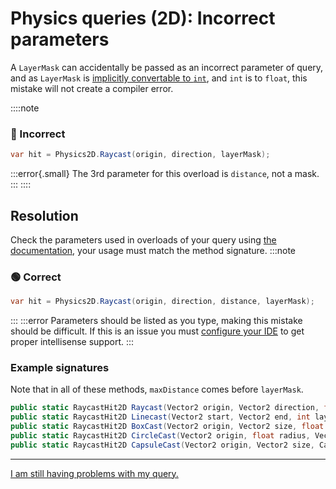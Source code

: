 # Physics queries (2D): Incorrect parameters
A `LayerMask` can accidentally be passed as an incorrect parameter of query, and as `LayerMask` is [implicitly convertable to `int`](https://github.com/Unity-Technologies/UnityCsReference/blob/e7d9de5f09767c3320b6dab51bc2c2dc90447786/Runtime/Export/Scripting/LayerMask.bindings.cs#L21), and `int` is to `float`, this mistake will not create a compiler error.

::::note
### 🔴 Incorrect
```csharp
var hit = Physics2D.Raycast(origin, direction, layerMask);
```

:::error{.small}
The 3rd parameter for this overload is `distance`, not a mask.
:::
::::

## Resolution
Check the parameters used in overloads of your query using [the documentation](https://docs.unity3d.com/ScriptReference/Physics2D.html), your usage must match the method signature.
:::note
### 🟢 Correct
```csharp
var hit = Physics2D.Raycast(origin, direction, distance, layerMask);
```
:::
:::error
Parameters should be listed as you type, making this mistake should be difficult.
If this is an issue you must [configure your IDE](../IDE%20Configuration.md) to get proper intellisense support.
:::

### Example signatures
Note that in all of these methods, `maxDistance` comes before `layerMask`.
```csharp
public static RaycastHit2D Raycast(Vector2 origin, Vector2 direction, float distance = Mathf.Infinity, int layerMask = DefaultRaycastLayers, float minDepth = -Mathf.Infinity, float maxDepth = Mathf.Infinity);
public static RaycastHit2D Linecast(Vector2 start, Vector2 end, int layerMask = DefaultRaycastLayers, float minDepth = -Mathf.Infinity, float maxDepth = Mathf.Infinity);
public static RaycastHit2D BoxCast(Vector2 origin, Vector2 size, float angle, Vector2 direction, float distance = Mathf.Infinity, int layerMask = Physics2D.AllLayers, float minDepth = -Mathf.Infinity, float maxDepth = Mathf.Infinity);
public static RaycastHit2D CircleCast(Vector2 origin, float radius, Vector2 direction, float distance = Mathf.Infinity, int layerMask = DefaultRaycastLayers, float minDepth = -Mathf.Infinity, float maxDepth = Mathf.Infinity);
public static RaycastHit2D CapsuleCast(Vector2 origin, Vector2 size, CapsuleDirection2D capsuleDirection, float angle, Vector2 direction, float distance = Mathf.Infinity, int layerMask = DefaultRaycastLayers, float minDepth = -Mathf.Infinity, float maxDepth = Mathf.Infinity);
```

---

[I am still having problems with my query.](Physics%20Queries%202D.md)
